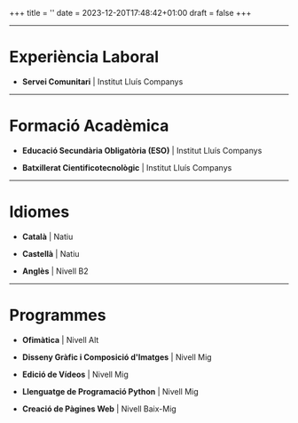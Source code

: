 +++
title = ''
date = 2023-12-20T17:48:42+01:00
draft = false
+++

---

# Experiència Laboral

- **Servei Comunitari** | Institut Lluís Companys

---

# Formació Acadèmica

- **Educació Secundària Obligatòria (ESO)** | Institut Lluís Companys

- **Batxillerat Cientificotecnològic** | Institut Lluís Companys

---

# Idiomes 

- **Català** | Natiu

- **Castellà** | Natiu

- **Anglès**  | Nivell B2

---

# Programmes 

- **Ofimàtica** | Nivell Alt

- **Disseny Gràfic i Composició d'Imatges** | Nivell Mig

- **Edició de Vídeos** | Nivell Mig

- **Llenguatge de Programació Python** | Nivell Mig

- **Creació de Pàgines Web** | Nivell Baix-Mig


